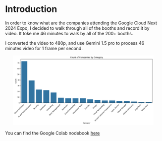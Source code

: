 # Introduction

In order to know what are the companies attending the Google Cloud Next 2024 Expo, I decided to walk through all of the booths and record it by video.  It toke me 46 minutes to walk by all of the 200+ booths.

I converted the video to 480p, and use Gemini 1.5 pro to process 46 minutes video for 1 frame per second.

<div align="center">
    <img src="company_by_category.png" alt="companies by category" width='90%'/>
</div>


You can find the Google Colab nodebook [here](notebook/Google_Cloud_Next_Expo_Video_Processing_with_Gemini_1_5_pro.ipynb)